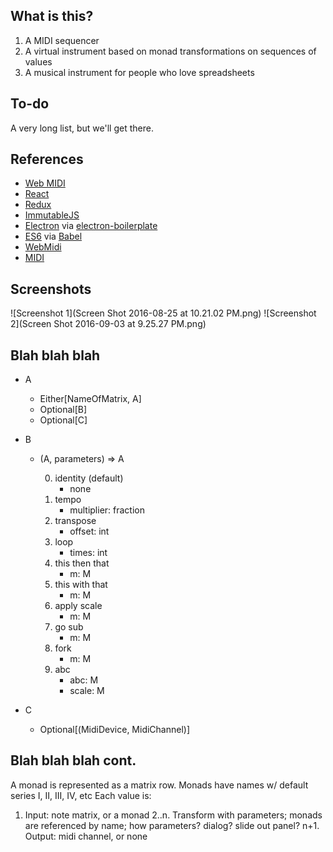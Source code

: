 What is this?
-------------

1. A MIDI sequencer
2. A virtual instrument based on monad transformations on sequences of values
3. A musical instrument for people who love spreadsheets

To-do
-----

A very long list, but we'll get there.

References
----------

* [Web MIDI](https://www.keithmcmillen.com/blog/making-music-in-the-browser-web-midi-api/)
* [React]()
* [Redux]()
* [ImmutableJS]()
* [Electron]() via [electron-boilerplate]()
* [ES6]() via [Babel]()
* [WebMidi](https://github.com/cotejp/webmidi)
* [MIDI](https://www.midi.org/specifications/item/table-2-expanded-messages-list-status-bytes)

Screenshots
-----------

![Screenshot 1](Screen Shot 2016-08-25 at 10.21.02 PM.png)
![Screenshot 2](Screen Shot 2016-09-03 at 9.25.27 PM.png)

Blah blah blah
--------------

* A
  * Either[NameOfMatrix, A]
  * Optional[B]
  * Optional[C]

* B
  * (A, parameters) => A

    0. identity (default)
       * none
    1. tempo
       * multiplier: fraction
    2. transpose
       * offset: int
    3. loop
       * times: int
    4. this then that
       * m: M
    5. this with that
       * m: M
    6. apply scale
       * m: M
    7. go sub
       * m: M
    8. fork
       * m: M
    9. abc
       * abc: M
       * scale: M

* C
  * Optional[(MidiDevice, MidiChannel)]

Blah blah blah cont.
--------------------

A monad is represented as a matrix row.
Monads have names w/ default series I, II, III, IV, etc
Each value is:
1. Input: note matrix, or a monad
2..n. Transform with parameters; monads are referenced by name; how parameters? 
  dialog?
  slide out panel? 
n+1. Output: midi channel, or none